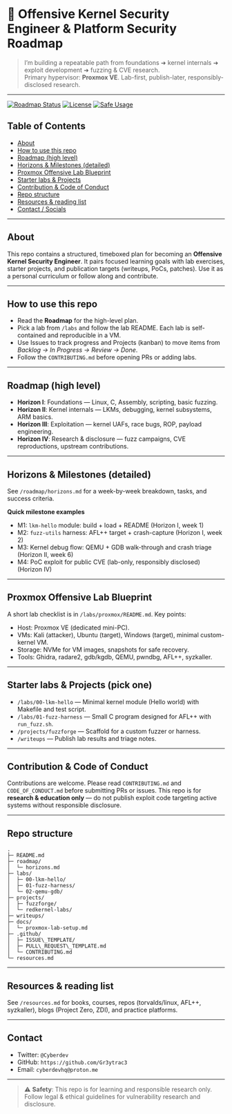 # 👾 Offensive Kernel Security Engineer & Platform Security Roadmap
> I’m building a repeatable path from foundations ➜ kernel internals ➜ exploit development ➜ fuzzing & CVE research.  
> Primary hypervisor: **Proxmox VE**. Lab-first, publish-later, responsibly-disclosed research.

---

[![Roadmap Status](https://img.shields.io/badge/roadmap-in%20progress-ff0040)]()
[![License](https://img.shields.io/badge/license-MIT-9D00FF)](https://github.com/Gr3ytrac3/Kernel-Security-Engineer-Roadmap--Offensive-Security-Focus-/blob/4d20590fe3f37dc12680b6bcc9a54e89b97eaabe/LICENSE)
[![Safe Usage](https://img.shields.io/badge/Safe%20Usage-Research%20%26%20Education-blue)](SAFE_USAGE.md)


## Table of Contents
- [About](#about)
- [How to use this repo](#how-to-use-this-repo)
- [Roadmap (high level)](#roadmap-high-level)
- [Horizons & Milestones (detailed)](#horizons--milestones-detailed)
- [Proxmox Offensive Lab Blueprint](#proxmox-offensive-lab-blueprint)
- [Starter labs & Projects](#starter-labs--projects)
- [Contribution & Code of Conduct](#contribution--code-of-conduct)
- [Repo structure](#repo-structure)
- [Resources & reading list](#resources--reading-list)
- [Contact / Socials](#contact--socials)

---

## About
This repo contains a structured, timeboxed plan for becoming an **Offensive Kernel Security Engineer**. It pairs focused learning goals with lab exercises, starter projects, and publication targets (writeups, PoCs, patches). Use it as a personal curriculum or follow along and contribute.

---

## How to use this repo
- Read the **Roadmap** for the high-level plan.  
- Pick a lab from `/labs` and follow the lab README. Each lab is self-contained and reproducible in a VM.  
- Use Issues to track progress and Projects (kanban) to move items from *Backlog → In Progress → Review → Done*.  
- Follow the `CONTRIBUTING.md` before opening PRs or adding labs.

---

## Roadmap (high level)
- **Horizon I**: Foundations — Linux, C, Assembly, scripting, basic fuzzing.  
- **Horizon II**: Kernel internals — LKMs, debugging, kernel subsystems, ARM basics.  
- **Horizon III**: Exploitation — kernel UAFs, race bugs, ROP, payload engineering.  
- **Horizon IV**: Research & disclosure — fuzz campaigns, CVE reproductions, upstream contributions.

---

## Horizons & Milestones (detailed)
See `/roadmap/horizons.md` for a week-by-week breakdown, tasks, and success criteria.

**Quick milestone examples**
- M1: `lkm-hello` module: build + load + README (Horizon I, week 1)  
- M2: `fuzz-utils` harness: AFL++ target + crash-capture (Horizon I, week 2)  
- M3: Kernel debug flow: QEMU + GDB walk-through and crash triage (Horizon II, week 6)  
- M4: PoC exploit for public CVE (lab-only, responsibly disclosed) (Horizon IV)

---

## Proxmox Offensive Lab Blueprint
A short lab checklist is in `/labs/proxmox/README.md`. Key points:
- Host: Proxmox VE (dedicated mini-PC).  
- VMs: Kali (attacker), Ubuntu (target), Windows (target), minimal custom-kernel VM.  
- Storage: NVMe for VM images, snapshots for safe recovery.  
- Tools: Ghidra, radare2, gdb/kgdb, QEMU, pwndbg, AFL++, syzkaller.

---

## Starter labs & Projects (pick one)
- `/labs/00-lkm-hello` — Minimal kernel module (Hello world) with Makefile and test script.  
- `/labs/01-fuzz-harness` — Small C program designed for AFL++ with `run_fuzz.sh`.  
- `/projects/fuzzforge` — Scaffold for a custom fuzzer or harness.  
- `/writeups` — Publish lab results and triage notes.

---

## Contribution & Code of Conduct
Contributions are welcome. Please read `CONTRIBUTING.md` and `CODE_OF_CONDUCT.md` before submitting PRs or issues. This repo is for **research & education only** — do not publish exploit code targeting active systems without responsible disclosure.

---

## Repo structure
```
.
├─ README.md
├─ roadmap/
│  └─ horizons.md
├─ labs/
│  ├─ 00-lkm-hello/
│  ├─ 01-fuzz-harness/
│  └─ 02-qemu-gdb/
├─ projects/
│  ├─ fuzzforge/
│  └─ redkernel-labs/
├─ writeups/
├─ docs/
│  └─ proxmox-lab-setup.md
├─ .github/
│  ├─ ISSUE\_TEMPLATE/
│  ├─ PULL\_REQUEST\_TEMPLATE.md
│  └─ CONTRIBUTING.md
└─ resources.md

```

---

## Resources & reading list
See `/resources.md` for books, courses, repos (torvalds/linux, AFL++, syzkaller), blogs (Project Zero, ZDI), and practice platforms.

---

## Contact
- Twitter: `@Cyberdev`  
- GitHub: `https://github.com/Gr3ytrac3`  
- Email: `cyberdevhq@proton.me`

---

> ⚠️ **Safety**: This repo is for learning and responsible research only. Follow legal & ethical guidelines for vulnerability research and disclosure.
```
